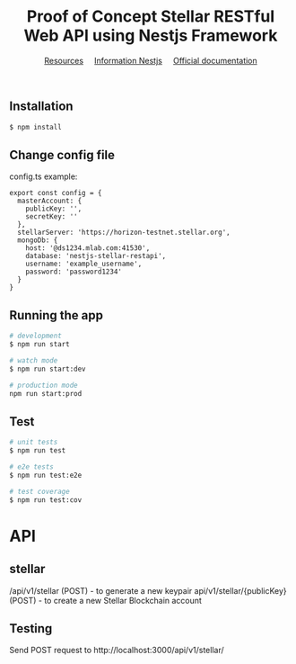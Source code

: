 <h1 align="center">
  <center>
    <strong>Proof of Concept Stellar RESTful Web API using Nestjs Framework</strong>
  </center>
</h1>

<p align="center">
	<a href="#resources">Resources</a>
  &nbsp;&nbsp;&nbsp;
	<a href="../NESTJS.md">Information Nestjs</a>
  &nbsp;&nbsp;&nbsp;
	<a href="https://nestjs.com">Official documentation</a>
</p>

<br>


## Installation

```bash
$ npm install
```

## Change config file
config.ts example:
```
export const config = {
  masterAccount: {
    publicKey: '',
    secretKey: ''
  },
  stellarServer: 'https://horizon-testnet.stellar.org',
  mongoDb: {
    host: '@ds1234.mlab.com:41530',
    database: 'nestjs-stellar-restapi',
    username: 'example_username',
    password: 'password1234'
  }
}
```

## Running the app

```bash
# development
$ npm run start

# watch mode
$ npm run start:dev

# production mode
npm run start:prod
```

## Test

```bash
# unit tests
$ npm run test

# e2e tests
$ npm run test:e2e

# test coverage
$ npm run test:cov
```

# API
## stellar
/api/v1/stellar (POST) - to generate a new keypair
api/v1/stellar/{publicKey} (POST) - to create a new Stellar Blockchain account

## Testing


Send POST request to http://localhost:3000/api/v1/stellar/
